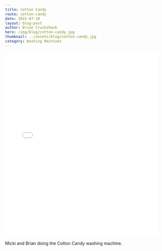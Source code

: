 ```yaml
---
title: Cotton Candy
route: cotton-candy
date: 2015-07-18
layout: blog-post
author: Brian Cruikshank
hero: /img/blog/cotton-candy.jpg
thumbnail: ../assets/blog/cotton-candy.jpg
category: Washing Machines
---
```


<style>.embed-container {position: relative; padding-bottom: 120%; height: 0; overflow: hidden;} .embed-container iframe, .embed-container object, .embed-container embed { position: absolute; top: 0; left: 0; width: 100%; height: 100%; }</style><div class='embed-container'><iframe src='//instagram.com/p/47wPPpRCB5/embed/' frameborder='0' scrolling='no' allowtransparency='true'></iframe></div>

Micki and Brian doing the Cotton Candy washing machine.
